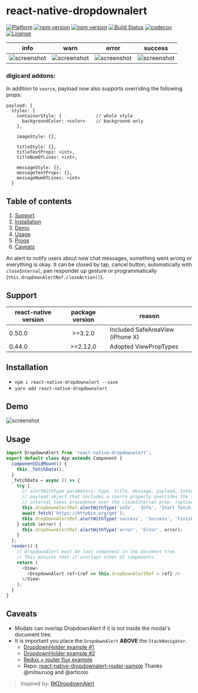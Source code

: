# react-native-dropdownalert

[![Platform](https://img.shields.io/badge/platform-react--native-lightgrey.svg)](https://reactnative.dev)
[![npm version](http://img.shields.io/npm/v/react-native-dropdownalert.svg)](https://www.npmjs.com/package/react-native-dropdownalert)
[![npm version](http://img.shields.io/npm/dm/react-native-dropdownalert.svg)](https://www.npmjs.com/package/react-native-dropdownalert)
[![Build Status](https://travis-ci.org/testshallpass/react-native-dropdownalert.svg?branch=master)](https://travis-ci.org/testshallpass/react-native-dropdownalert)
[![codecov](https://codecov.io/gh/testshallpass/react-native-dropdownalert/branch/master/graph/badge.svg)](https://codecov.io/gh/testshallpass/react-native-dropdownalert)
[![License](https://img.shields.io/badge/license-MIT-blue.svg)](https://raw.github.com/testshallpass/react-native-dropdownalert/master/LICENSE)

| info | warn | error | success |
| :----: | :---: | :----: | :----: |
| ![screenshot](https://raw.github.com/testshallpass/react-native-dropdownalert/master/screenshots/info.png) | ![screenshot](https://raw.github.com/testshallpass/react-native-dropdownalert/master/screenshots/warning.png) | ![screenshot](https://raw.github.com/testshallpass/react-native-dropdownalert/master/screenshots/error.png) | ![screenshot](https://raw.github.com/testshallpass/react-native-dropdownalert/master/screenshots/success.png) |

### __digicard__ addons:
In addition to `source`, payload now also supports overriding the following props:
```
payload: {
  styles: {
    containerStyle: {             // whole style
      backgroundColor: <color>    // background only
    },

    imageStyle: {},

    titleStyle: {},
    titleTextProps: <int>,
    titleNumOfLines: <int>,

    messageStyle: {},
    messageTextProps: {},
    messageNumOfLines: <int>
  }
```
## Table of contents

1. [Support](#support)
2. [Installation](#installation)
3. [Demo](#demo)
4. [Usage](#usage)
5. [Props](docs/PROPS.md)
6. [Caveats](#caveats)

An alert to notify users about new chat messages, something went wrong or everything is okay. It can be closed by tap, cancel button, automatically with `closeInterval`, pan responder up gesture or programmatically (```this.dropDownAlertRef.closeAction()```).

## Support

| react-native version | package version | reason |
| ---- | :---: | ---- |
| 0.50.0 | >=3.2.0 | Included SafeAreaView (iPhone X) |
| 0.44.0 | >=2.12.0 | Adopted ViewPropTypes |

## Installation

* ```npm i react-native-dropdownalert --save```
* ```yarn add react-native-dropdownalert```

## Demo

![screenshot](https://raw.github.com/testshallpass/react-native-dropdownalert/master/screenshots/demo.gif)

## Usage

```javascript
import DropdownAlert from 'react-native-dropdownalert';
export default class App extends Component {
  componentDidMount() {
    this._fetchData();
  }
  _fetchData = async () => {
    try {
      // alertWithType parameters: type, title, message, payload, interval.
      // payload object that includes a source property overrides the image source prop. (optional: object)
      // interval takes precedence over the closeInterval prop. (optional: number)
      this.dropDownAlertRef.alertWithType('info', 'Info', 'Start fetch data.');
      await fetch('https://httpbin.org/get');
      this.dropDownAlertRef.alertWithType('success', 'Success', 'Finish fetch data');
    } catch (error) {
      this.dropDownAlertRef.alertWithType('error', 'Error', error);
    }
  };
  render() {
    // DropdownAlert must be last component in the document tree.
    // This ensures that it overlaps other UI components.
    return (
      <View>
        <DropdownAlert ref={ref => this.dropDownAlertRef = ref} />
      </View>
    );
  }
}
```

## Caveats

* Modals can overlap DropdownAlert if it is not inside the modal's document tree.
* It is important you place the `DropdownAlert` **ABOVE** the `StackNavigator`.
  * [DropdownHolder example #1](https://gist.github.com/testshallpass/d76c656874e417bef4e0e6a63fc492af)
  * [DropdownHolder example #2](https://gist.github.com/testshallpass/6c6c867269348c485a1e0d6ae3f55e90)
  * [Redux + router flux example](https://gist.github.com/testshallpass/13f047205d1b966f55340b8962fe99c0)
  * Repo: [react-native-dropdownalert-router-sample](https://github.com/mitsuruog/react-native-dropdownalert-router-sample) Thanks @mitsuruog and @articolo

> Inspired by: [RKDropdownAlert](https://github.com/cwRichardKim/RKDropdownAlert)
